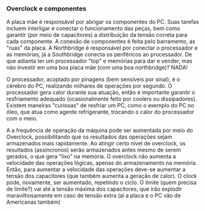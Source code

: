 ### Overclock e componentes
A placa mãe é responsável por abrigar os componentes do PC. Suas tarefas incluem interligar e conectar o funcionamento das peças, bem como garantir (por meio de capacitores) a distribuição da tensão correta para cada componente.
A conexão de componentes é feita pelo barramento, as "ruas" da placa. A Northbridge é responsável por conectar o processador e as memórias, já a Southbridge conecta os periféricos ao processador. De que adianta ter um processador "top" e memórias para dar e vender, mas não investir em uma boa placa mãe (com uma boa northbridge)? NADA!

O processador, acoplado por pinagens (bem sensíveis por sinal), é o cérebro do PC, realizando milhares de operações por segundo. O processador gera calor durante sua atuação, então é importante garantir o resfriamento adequado (ocasionalmente feito por coolers ou dissipadores).
Existem maneiras "curiosas" de resfriar um PC, como o exemplo do PC no óleo, que atua como agente refrigerante, trocando o calor do processador com o meio.

A a frequência de operação da máquina pode ser aumentada por meio do Overclock, possibilitando que os resultados das operações sejam armazenados mais rapidamente.
Ao atingir certo nível de overclock, os resultados (assíncronos) serão armazenados antes mesmo de serem gerados, o que gera "lixo" na memória. 
O overclock não aumenta a velocidade das operações lógicas, apenas do armazenamento na memória. Então, para aumentar a velocidade das operações deve-se aumentar a tensão dos capacitores (que também aumenta a geração de calor). O clock pode, novamente, ser aumentado, repetindo o ciclo. O limite (quem precisa de limite?) vai até a tensão máxima dos capacitores, que irão explodir maravilhosamente em caso de tensão extra (aí a placa e o PC vão de Americanas também)

